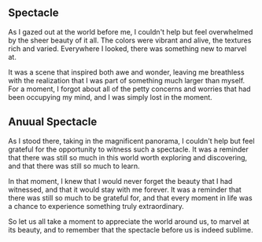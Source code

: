 ## Spectacle

As I gazed out at the world before me, I couldn't help but feel overwhelmed by the sheer beauty of it all. The colors were vibrant and alive, the textures rich and varied. Everywhere I looked, there was something new to marvel at.

It was a scene that inspired both awe and wonder, leaving me breathless with the realization that I was part of something much larger than myself. For a moment, I forgot about all of the petty concerns and worries that had been occupying my mind, and I was simply lost in the moment.

## Anuual Spectacle

As I stood there, taking in the magnificent panorama, I couldn't help but feel grateful for the opportunity to witness such a spectacle. It was a reminder that there was still so much in this world worth exploring and discovering, and that there was still so much to learn.

In that moment, I knew that I would never forget the beauty that I had witnessed, and that it would stay with me forever. It was a reminder that there was still so much to be grateful for, and that every moment in life was a chance to experience something truly extraordinary.

So let us all take a moment to appreciate the world around us, to marvel at its beauty, and to remember that the spectacle before us is indeed sublime.
